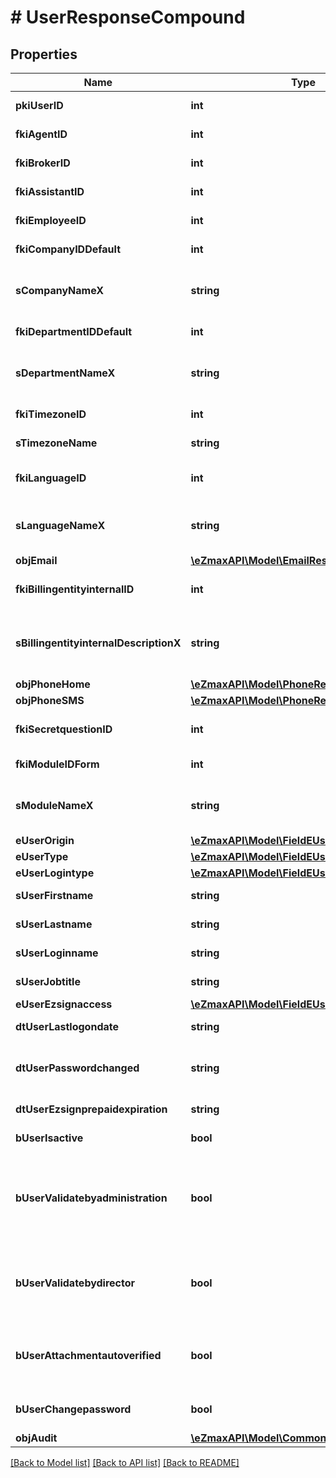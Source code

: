 # # UserResponseCompound

## Properties

Name | Type | Description | Notes
------------ | ------------- | ------------- | -------------
**pkiUserID** | **int** | The unique ID of the User |
**fkiAgentID** | **int** | The unique ID of the Agent. | [optional]
**fkiBrokerID** | **int** | The unique ID of the Broker. | [optional]
**fkiAssistantID** | **int** | The unique ID of the Assistant. | [optional]
**fkiEmployeeID** | **int** | The unique ID of the Employee. | [optional]
**fkiCompanyIDDefault** | **int** | The unique ID of the Company |
**sCompanyNameX** | **string** | The Name of the Company in the language of the requester |
**fkiDepartmentIDDefault** | **int** | The unique ID of the Department |
**sDepartmentNameX** | **string** | The Name of the Department in the language of the requester |
**fkiTimezoneID** | **int** | The unique ID of the Timezone |
**sTimezoneName** | **string** | The description of the Timezone |
**fkiLanguageID** | **int** | The unique ID of the Language.  Valid values:  |Value|Description| |-|-| |1|French| |2|English| |
**sLanguageNameX** | **string** | The Name of the Language in the language of the requester |
**objEmail** | [**\eZmaxAPI\Model\EmailResponseCompound**](EmailResponseCompound.md) |  |
**fkiBillingentityinternalID** | **int** | The unique ID of the Billingentityinternal. |
**sBillingentityinternalDescriptionX** | **string** | The description of the Billingentityinternal in the language of the requester |
**objPhoneHome** | [**\eZmaxAPI\Model\PhoneResponseCompound**](PhoneResponseCompound.md) |  | [optional]
**objPhoneSMS** | [**\eZmaxAPI\Model\PhoneResponseCompound**](PhoneResponseCompound.md) |  | [optional]
**fkiSecretquestionID** | **int** | The unique ID of the Secretquestion.  Valid values:  |Value|Description| |-|-| |1|The name of the hospital in which you were born| |2|The name of your grade school| |3|The last name of your favorite teacher| |4|Your favorite sports team| |5|Your favorite TV show| |6|Your favorite movie| |7|The name of the street on which you grew up| |8|The name of your first employer| |9|Your first car| |10|Your favorite food| |11|The name of your first pet| |12|Favorite musician/band| |13|What instrument you play| |14|Your father&#39;s middle name| |15|Your mother&#39;s maiden name| |16|Name of your eldest child| |17|Your spouse&#39;s middle name| |18|Favorite restaurant| |19|Childhood nickname| |20|Favorite vacation destination| |21|Your boat&#39;s name| |22|Date of Birth (YYYY-MM-DD)| |22|Secret Code| |22|Your reference code| | [optional]
**fkiModuleIDForm** | **int** | The unique ID of the Module | [optional]
**sModuleNameX** | **string** | The Name of the Module in the language of the requester | [optional]
**eUserOrigin** | [**\eZmaxAPI\Model\FieldEUserOrigin**](FieldEUserOrigin.md) |  |
**eUserType** | [**\eZmaxAPI\Model\FieldEUserType**](FieldEUserType.md) |  |
**eUserLogintype** | [**\eZmaxAPI\Model\FieldEUserLogintype**](FieldEUserLogintype.md) |  |
**sUserFirstname** | **string** | The first name of the user |
**sUserLastname** | **string** | The last name of the user |
**sUserLoginname** | **string** | The login name of the User. |
**sUserJobtitle** | **string** | The job title of the user | [optional]
**eUserEzsignaccess** | [**\eZmaxAPI\Model\FieldEUserEzsignaccess**](FieldEUserEzsignaccess.md) |  |
**dtUserLastlogondate** | **string** | The last logon date of the User | [optional]
**dtUserPasswordchanged** | **string** | The date at which the User&#39;s password was last changed | [optional]
**dtUserEzsignprepaidexpiration** | **string** | The eZsign prepaid expiration date | [optional]
**bUserIsactive** | **bool** | Whether the User is active or not |
**bUserValidatebyadministration** | **bool** | Whether if the transactions in which the User is implicated must be validated by administrative personnel or not | [optional]
**bUserValidatebydirector** | **bool** | Whether if the transactions in which the User is implicated must be validated by a director or not | [optional]
**bUserAttachmentautoverified** | **bool** | Whether if Attachments uploaded by the User must be validated or not | [optional]
**bUserChangepassword** | **bool** | Whether if the User is forced to change its password |
**objAudit** | [**\eZmaxAPI\Model\CommonAudit**](CommonAudit.md) |  |

[[Back to Model list]](../../README.md#models) [[Back to API list]](../../README.md#endpoints) [[Back to README]](../../README.md)
